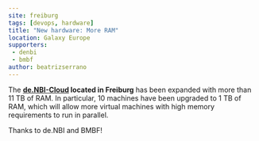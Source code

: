 ```yaml
---
site: freiburg
tags: [devops, hardware]
title: "New hardware: More RAM"
location: Galaxy Europe
supporters:
 - denbi
 - bmbf
author: beatrizserrano
---
```


The __[de.NBI-Cloud](https://www.denbi.de/cloud) located in Freiburg__  has been expanded with more than 11 TB of RAM. In particular, 10 machines have been upgraded to 1 TB of RAM, which will allow more virtual machines with high memory requirements to run in parallel.

Thanks to de.NBI and BMBF!
